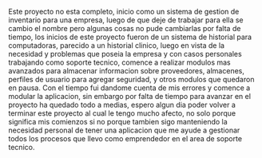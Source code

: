 Este proyecto no esta completo, inicio como un sistema de gestion de inventario para una empresa, luego de que deje de trabajar para ella se cambio el nombre pero algunas cosas no pude cambiarlas por falta de tiempo, los inicios de este proyecto fueron de un sistema de historial para computadoras, parecido a un historial clinico, luego en vista de la necesidad y problemas que poseia la empresa y con casos personales trabajando como soporte tecnico, comence a realizar modulos mas avanzados para almacenar informacion sobre proveedores, almacenes, perfiles de usuario para agregar seguridad, y otros modulos que quedaron en pausa.
Con el tiempo fui dandome cuenta de mis errores y comence a modular la aplicacion, sin embargo por falta de tiempo para avanzar en el proyecto ha quedado todo a medias, espero algun dia poder volver a terminar este proyecto al cual le tengo mucho afecto, no solo porque significa mis comienzos si no porque tambien sigo manteniendo la necesidad personal de tener una aplicacion que me ayude a gestionar todos los procesos que llevo como emprendedor en el area de soporte tecnico.
